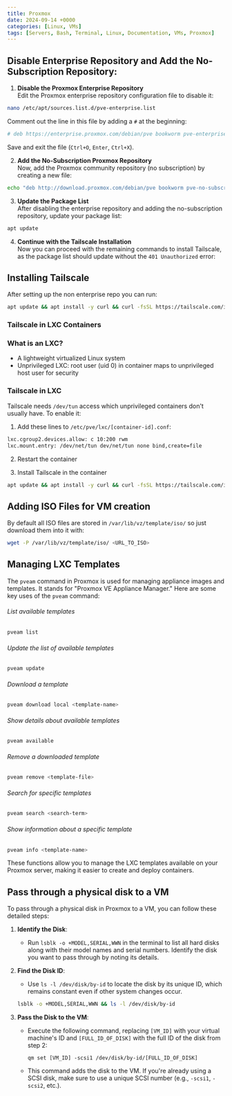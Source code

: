 ```yaml
---
title: Proxmox
date: 2024-09-14 +0000
categories: [Linux, VMs]
tags: [Servers, Bash, Terminal, Linux, Documentation, VMs, Proxmox]
---
```


## Disable Enterprise Repository and Add the No-Subscription Repository:

1. **Disable the Proxmox Enterprise Repository**  
   Edit the Proxmox enterprise repository configuration file to disable it:

```bash
nano /etc/apt/sources.list.d/pve-enterprise.list
```

Comment out the line in this file by adding a `#` at the beginning:

```bash
# deb https://enterprise.proxmox.com/debian/pve bookworm pve-enterprise
```

Save and exit the file (`Ctrl+O`, `Enter`, `Ctrl+X`).

2. **Add the No-Subscription Proxmox Repository**  
   Now, add the Proxmox community repository (no subscription) by creating a new file:

```bash
echo "deb http://download.proxmox.com/debian/pve bookworm pve-no-subscription" > /etc/apt/sources.list.d/pve-no-subscription.list
```

3. **Update the Package List**  
   After disabling the enterprise repository and adding the no-subscription repository, update your package list:

```bash
apt update
```

4. **Continue with the Tailscale Installation**  
   Now you can proceed with the remaining commands to install Tailscale, as the package list should update without the `401 Unauthorized` error:

## Installing Tailscale

After setting up the non enterprise repo you can run:

```bash
apt update && apt install -y curl && curl -fsSL https://tailscale.com/install.sh | sh
```

### Tailscale in LXC Containers

### What is an LXC?

- A lightweight virtualized Linux system
- Unprivileged LXC: root user (uid 0) in container maps to unprivileged host user for security

### Tailscale in LXC

Tailscale needs `/dev/tun` access which unprivileged containers don't usually have. To enable it:

1. Add these lines to `/etc/pve/lxc/[container-id].conf`:

```bash
lxc.cgroup2.devices.allow: c 10:200 rwm
lxc.mount.entry: /dev/net/tun dev/net/tun none bind,create=file
```

2. Restart the container

3. Install Tailscale in the container

```bash
apt update && apt install -y curl && curl -fsSL https://tailscale.com/install.sh | sh
```

## Adding ISO Files for VM creation

By default all ISO files are stored in `/var/lib/vz/template/iso/` so just download them into it with:

```bash
wget -P /var/lib/vz/template/iso/ <URL_TO_ISO>
```

## Managing LXC Templates

The `pveam` command in Proxmox is used for managing appliance images and templates. It stands for "Proxmox VE Appliance Manager." Here are some key uses of the `pveam` command:

###### List available templates

```bash
pveam list
```

###### Update the list of available templates

```bash
pveam update
```

###### Download a template

```bash
pveam download local <template-name>
```

###### Show details about available templates

```bash
pveam available
```

###### Remove a downloaded template

```bash
pveam remove <template-file>
```

###### Search for specific templates

```bash
pveam search <search-term>
```

###### Show information about a specific template

```bash
pveam info <template-name>
```

These functions allow you to manage the LXC templates available on your Proxmox server, making it easier to create and deploy containers.

## Pass through a physical disk to a VM

To pass through a physical disk in Proxmox to a VM, you can follow these detailed steps:

1. **Identify the Disk**:

   - Run `lsblk -o +MODEL,SERIAL,WWN` in the terminal to list all hard disks along with their model names and serial numbers. Identify the disk you want to pass through by noting its details.

2. **Find the Disk ID**:

   - Use `ls -l /dev/disk/by-id` to locate the disk by its unique ID, which remains constant even if other system changes occur.

   ```bash
   lsblk -o +MODEL,SERIAL,WWN && ls -l /dev/disk/by-id
   ```

3. **Pass the Disk to the VM**:
   - Execute the following command, replacing `[VM_ID]` with your virtual machine's ID and `[FULL_ID_OF_DISK]` with the full ID of the disk from step 2:
     ```
     qm set [VM_ID] -scsi1 /dev/disk/by-id/[FULL_ID_OF_DISK]
     ```
   - This command adds the disk to the VM. If you're already using a SCSI disk, make sure to use a unique SCSI number (e.g., `-scsi1`, `-scsi2`, etc.).
